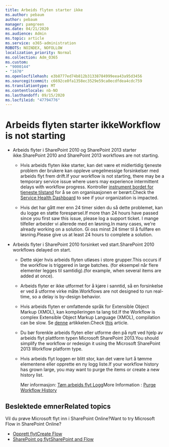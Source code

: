 ```yaml
---
title: Arbeids flyten starter ikke
ms.author: pebaum
author: pebaum
manager: pamgreen
ms.date: 04/21/2020
ms.audience: Admin
ms.topic: article
ms.service: o365-administration
ROBOTS: NOINDEX, NOFOLLOW
localization_priority: Normal
ms.collection: Adm_O365
ms.custom:
- "9000144"
- "1670"
ms.openlocfilehash: e3b8777ed74b812b31338784999eea43a95d3456
ms.sourcegitcommit: c6692ce0fa1358ec3529e59ca0ecdfdea4cdc759
ms.translationtype: MT
ms.contentlocale: nb-NO
ms.lasthandoff: 09/15/2020
ms.locfileid: "47794776"
---
```

# <a name="workflow-is-not-starting"></a><span data-ttu-id="82f98-102">Arbeids flyten starter ikke</span><span class="sxs-lookup"><span data-stu-id="82f98-102">Workflow is not starting</span></span>

- <span data-ttu-id="82f98-103">Arbeids flyter i SharePoint 2010 og SharePoint 2013 starter ikke.</span><span class="sxs-lookup"><span data-stu-id="82f98-103">SharePoint 2010 and SharePoint 2013 workflows are not starting.</span></span>

    - <span data-ttu-id="82f98-104">Hvis arbeids flyten ikke starter, kan det være et midlertidig tjeneste problem der brukere kan oppleve uregelmessige forsinkelser med arbeids flyt frem drift.</span><span class="sxs-lookup"><span data-stu-id="82f98-104">If your workflow is not starting, there may be a temporary service issue where users may experience intermittent delays with workflow progress.</span></span> <span data-ttu-id="82f98-105">Kontroller [instrument bordet for tjeneste tilstand](https:/admin.microsoft.com/AdminPortal/Home#/servicehealth) for å se om organisasjonen er berørt.</span><span class="sxs-lookup"><span data-stu-id="82f98-105">Check the [Service Health Dashboard](https:/admin.microsoft.com/AdminPortal/Home#/servicehealth) to see if your organization is impacted.</span></span>

    - <span data-ttu-id="82f98-106">Hvis det har gått mer enn 24 timer siden du så dette problemet, kan du logge en støtte forespørsel.</span><span class="sxs-lookup"><span data-stu-id="82f98-106">If more than 24 hours have passed since you first saw this issue, please log a support ticket.</span></span> <span data-ttu-id="82f98-107">I mange tilfeller arbeider vi allerede med en løsning.</span><span class="sxs-lookup"><span data-stu-id="82f98-107">In many cases, we're already working on a solution.</span></span> <span data-ttu-id="82f98-108">Gi oss minst 24 timer til å fullføre en løsning.</span><span class="sxs-lookup"><span data-stu-id="82f98-108">Please give us at least 24 hours to complete a solution.</span></span>

- <span data-ttu-id="82f98-109">Arbeids flyter i SharePoint 2010 forsinket ved start.</span><span class="sxs-lookup"><span data-stu-id="82f98-109">SharePoint 2010 workflows delayed on start.</span></span>

    - <span data-ttu-id="82f98-110">Dette skjer hvis arbeids flyten utløses i store grupper.</span><span class="sxs-lookup"><span data-stu-id="82f98-110">This occurs if the workflow is triggered in large batches.</span></span> <span data-ttu-id="82f98-111">(for eksempel når flere elementer legges til samtidig).</span><span class="sxs-lookup"><span data-stu-id="82f98-111">(for example, when several items are added at once).</span></span>

    - <span data-ttu-id="82f98-112">Arbeids flyter er ikke utformet for å kjøre i sanntid, så en forsinkelse er ved å utforme virke måte.</span><span class="sxs-lookup"><span data-stu-id="82f98-112">Workflows are not designed to run real-time, so a delay is by-design behavior.</span></span>

   -  <span data-ttu-id="82f98-113">Hvis arbeids flyten er omfattende språk for Extensible Object Markup (XMOL), kan kompileringen ta lang tid.</span><span class="sxs-lookup"><span data-stu-id="82f98-113">If the Workflow is complex Extensible Object Markup Language (XMOL), compilation can be slow.</span></span> <span data-ttu-id="82f98-114">Se [denne](https://support.microsoft.com//kb/3043697) artikkelen.</span><span class="sxs-lookup"><span data-stu-id="82f98-114">Check [this](https://support.microsoft.com//kb/3043697) article.</span></span>

    - <span data-ttu-id="82f98-115">Du bør forenkle arbeids flyten eller utforme den på nytt ved hjelp av arbeids flyt plattform typen Microsoft SharePoint 2013.</span><span class="sxs-lookup"><span data-stu-id="82f98-115">You should simplify the workflow or redesign it using the Microsoft SharePoint 2013 Workflow platform type.</span></span>

    - <span data-ttu-id="82f98-116">Hvis arbeids flyt loggen er blitt stor, kan det være lurt å tømme elementene eller opprette en ny logg liste.</span><span class="sxs-lookup"><span data-stu-id="82f98-116">If your workflow history has grown large, you may want to purge the items or create a new history list.</span></span>

        <span data-ttu-id="82f98-117">Mer informasjon: [Tøm arbeids flyt Logg](https://blogs.technet.microsoft.com/marj/2015/08/07/sharepoint-2010-workflows-best-practice-purge-workflow-history-list-items/)</span><span class="sxs-lookup"><span data-stu-id="82f98-117">More Information : [Purge Workflow History](https://blogs.technet.microsoft.com/marj/2015/08/07/sharepoint-2010-workflows-best-practice-purge-workflow-history-list-items/)</span></span>


## <a name="related-topics"></a><span data-ttu-id="82f98-118">Beslektede emner</span><span class="sxs-lookup"><span data-stu-id="82f98-118">Related topics</span></span>
<span data-ttu-id="82f98-119">Vil du prøve Microsoft flyt inn i SharePoint Online?</span><span class="sxs-lookup"><span data-stu-id="82f98-119">Want to try Microsoft Flow in SharePoint Online?</span></span>
- [<span data-ttu-id="82f98-120">Opprett flyt</span><span class="sxs-lookup"><span data-stu-id="82f98-120">Create Flow</span></span>](https://support.office.com/article/Create-a-flow-for-a-list-or-library-in-SharePoint-Online-or-OneDrive-for-Business-a9c3e03b-0654-46af-a254-20252e580d01) 
- [<span data-ttu-id="82f98-121">SharePoint og flyt</span><span class="sxs-lookup"><span data-stu-id="82f98-121">SharePoint and Flow</span></span>](https://flow.microsoft.com/blog/sharepoint-and-flow/) 


